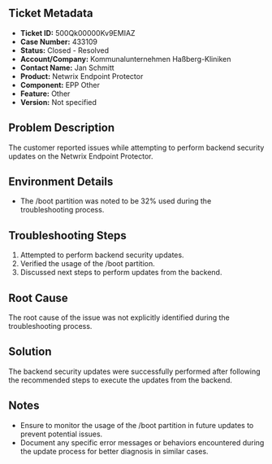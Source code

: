 ## Ticket Metadata
- **Ticket ID:** 500Qk00000Kv9EMIAZ
- **Case Number:** 433109
- **Status:** Closed - Resolved
- **Account/Company:** Kommunalunternehmen Haßberg-Kliniken
- **Contact Name:** Jan Schmitt
- **Product:** Netwrix Endpoint Protector
- **Component:** EPP Other
- **Feature:** Other
- **Version:** Not specified

## Problem Description
The customer reported issues while attempting to perform backend security updates on the Netwrix Endpoint Protector.

## Environment Details
- The /boot partition was noted to be 32% used during the troubleshooting process.

## Troubleshooting Steps
1. Attempted to perform backend security updates.
2. Verified the usage of the /boot partition.
3. Discussed next steps to perform updates from the backend.

## Root Cause
The root cause of the issue was not explicitly identified during the troubleshooting process.

## Solution
The backend security updates were successfully performed after following the recommended steps to execute the updates from the backend.

## Notes
- Ensure to monitor the usage of the /boot partition in future updates to prevent potential issues.
- Document any specific error messages or behaviors encountered during the update process for better diagnosis in similar cases.